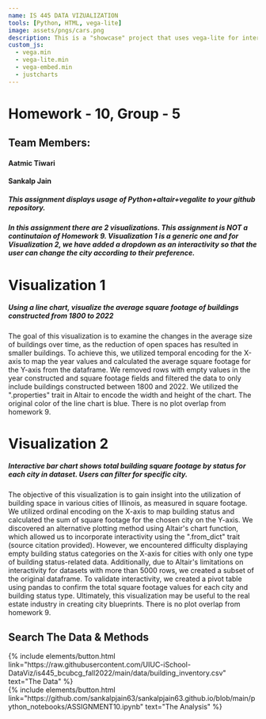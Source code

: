 ```yaml
---
name: IS 445 DATA VIZUALIZATION
tools: [Python, HTML, vega-lite]
image: assets/pngs/cars.png
description: This is a "showcase" project that uses vega-lite for interactive viz!
custom_js:
  - vega.min
  - vega-lite.min
  - vega-embed.min
  - justcharts
---
```



# Homework - 10, Group - 5
## Team Members: 
#### Aatmic Tiwari
#### Sankalp Jain


##### This assignment displays usage of Python+altair+vegalite to your github repository.
##### In this assignment there are 2 visualizations. This assignment is NOT a continutaion of Homework 9. Visualization 1 is a generic one and for Visualization 2, we have added a dropdown as an interactivity so that the user can change the city according to their preference.

# Visualization 1 
##### Using a line chart, visualize the average square footage of buildings constructed from 1800 to 2022
The goal of this visualization is to examine the changes in the average size of buildings over time, as the reduction of open spaces has resulted in smaller buildings. 
To achieve this, we utilized temporal encoding for the X-axis to map the year values and calculated the average square footage for the Y-axis from the dataframe. 
We removed rows with empty values in the year constructed and square footage fields and filtered the data to only include buildings constructed between 1800 and 2022. 
We utilized the ".properties" trait in Altair to encode the width and height of the chart. The original color of the line chart is blue. There is no plot overlap from homework 9.
<vegachart schema-url="{{ site.baseurl }}/assets/json/Viz1.json" style="width: 100%"></vegachart>



# Visualization 2
##### Interactive bar chart shows total building square footage by status for each city in dataset. Users can filter for specific city.
The objective of this visualization is to gain insight into the utilization of building space in various cities of Illinois, as measured in square footage. 
We utilized ordinal encoding on the X-axis to map building status and calculated the sum of square footage for the chosen city on the Y-axis. 
We discovered an alternative plotting method using Altair's chart function, which allowed us to incorporate interactivity using the ".from_dict" trait (source citation provided). 
However, we encountered difficulty displaying empty building status categories on the X-axis for cities with only one type of building status-related data. 
Additionally, due to Altair's limitations on interactivity for datasets with more than 5000 rows, we created a subset of the original dataframe. 
To validate interactivity, we created a pivot table using pandas to confirm the total square footage values for each city and building status type. 
Ultimately, this visualization may be useful to the real estate industry in creating city blueprints. There is no plot overlap from homework 9.
<vegachart schema-url="{{ site.baseurl }}/assets/json/Viz2.json" style="width: 100%"></vegachart>


## Search The Data & Methods


<!-- these are written in a combo of html and liquid --> 
 
<div class="left">
{% include elements/button.html link="https://raw.githubusercontent.com/UIUC-iSchool-DataViz/is445_bcubcg_fall2022/main/data/building_inventory.csv" text="The Data" %}
</div>

<div class="right">
{% include elements/button.html link="https://github.com/sankalpjain63/sankalpjain63.github.io/blob/main/python_notebooks/ASSIGNMENT10.ipynb" text="The Analysis" %}
</div>
